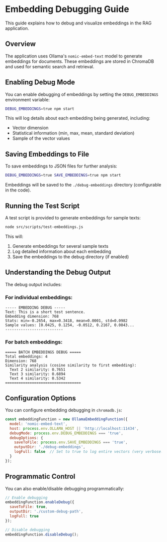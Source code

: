 # Embedding Debugging Guide

This guide explains how to debug and visualize embeddings in the RAG application.

## Overview

The application uses Ollama's `nomic-embed-text` model to generate embeddings for documents. These embeddings are stored in ChromaDB and used for semantic search and retrieval.

## Enabling Debug Mode

You can enable debugging of embeddings by setting the `DEBUG_EMBEDDINGS` environment variable:

```bash
DEBUG_EMBEDDINGS=true npm start
```

This will log details about each embedding being generated, including:
- Vector dimension
- Statistical information (min, max, mean, standard deviation)
- Sample of the vector values

## Saving Embeddings to File

To save embeddings to JSON files for further analysis:

```bash
DEBUG_EMBEDDINGS=true SAVE_EMBEDDINGS=true npm start
```

Embeddings will be saved to the `./debug-embeddings` directory (configurable in the code).

## Running the Test Script

A test script is provided to generate embeddings for sample texts:

```bash
node src/scripts/test-embeddings.js
```

This will:
1. Generate embeddings for several sample texts
2. Log detailed information about each embedding
3. Save the embeddings to the debug directory (if enabled)

## Understanding the Debug Output

The debug output includes:

### For individual embeddings:
```
----- EMBEDDING DEBUG -----
Text: This is a short test sentence.
Embedding dimension: 768
Stats: min=-0.2654, max=0.3418, mean=0.0001, std=0.0982
Sample values: [0.0425, 0.1254, -0.0512, 0.2167, 0.0843...
--------------------------
```

### For batch embeddings:
```
===== BATCH EMBEDDINGS DEBUG =====
Total embeddings: 4
Dimension: 768
Similarity analysis (cosine similarity to first embedding):
  Text 2 similarity: 0.7651
  Text 3 similarity: 0.6894
  Text 4 similarity: 0.5342
==================================
```

## Configuration Options

You can configure embedding debugging in `chromadb.js`:

```javascript
const embeddingFunction = new OllamaEmbeddingFunction({
  model: 'nomic-embed-text',
  host: process.env.OLLAMA_HOST || 'http://localhost:11434',
  debugMode: process.env.DEBUG_EMBEDDINGS === 'true',
  debugOptions: {
    saveToFile: process.env.SAVE_EMBEDDINGS === 'true',
    outputDir: './debug-embeddings',
    logFull: false  // Set to true to log entire vectors (very verbose!)
  }
});
```

## Programmatic Control

You can also enable/disable debugging programmatically:

```javascript
// Enable debugging
embeddingFunction.enableDebug({
  saveToFile: true,
  outputDir: './custom-debug-path',
  logFull: true
});

// Disable debugging
embeddingFunction.disableDebug();
``` 